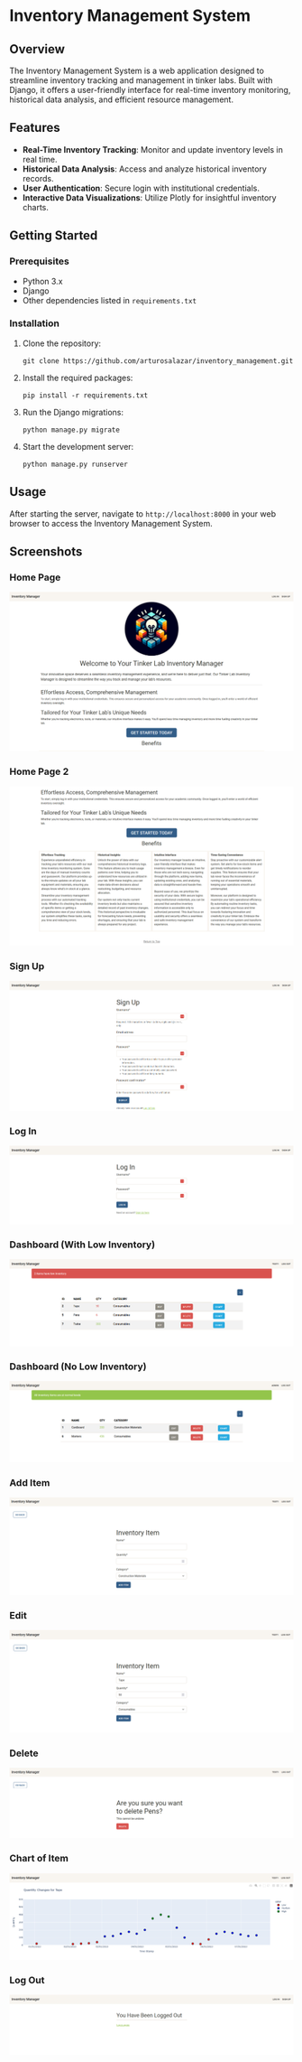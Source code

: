 # Inventory Management System

## Overview
The Inventory Management System is a web application designed to streamline inventory tracking and management in tinker labs. Built with Django, it offers a user-friendly interface for real-time inventory monitoring, historical data analysis, and efficient resource management.

## Features
- **Real-Time Inventory Tracking**: Monitor and update inventory levels in real time.
- **Historical Data Analysis**: Access and analyze historical inventory records.
- **User Authentication**: Secure login with institutional credentials.
- **Interactive Data Visualizations**: Utilize Plotly for insightful inventory charts.

## Getting Started
### Prerequisites
- Python 3.x
- Django
- Other dependencies listed in `requirements.txt`

### Installation
1. Clone the repository: 
   ```
   git clone https://github.com/arturosalazar/inventory_management.git
   ```
2. Install the required packages:
   ```
   pip install -r requirements.txt
   ```
3. Run the Django migrations:
   ```
   python manage.py migrate
   ```
4. Start the development server:
   ```
   python manage.py runserver
   ```

## Usage
After starting the server, navigate to `http://localhost:8000` in your web browser to access the Inventory Management System.

## Screenshots
### Home Page
![Home Page](https://github.com/arturosalazar/inventory_management/blob/main/images/screenshot-home-page.png)

### Home Page 2
![Home Page 2](https://github.com/arturosalazar/inventory_management/blob/main/images/screenshot-home-page2.png)

### Sign Up
![Sign Up](https://github.com/arturosalazar/inventory_management/blob/main/images/screenshot-signup.png)

### Log In
![Log In](https://github.com/arturosalazar/inventory_management/blob/main/images/screenshot-login.png)

### Dashboard (With Low Inventory)
![Dashboard With Low Inventory](https://github.com/arturosalazar/inventory_management/blob/main/images/screenshot-dashboard.png)

### Dashboard (No Low Inventory)
![Dashboard With No Low Inventory](https://github.com/arturosalazar/inventory_management/blob/main/images/screenshot-dashboard-full.png)

### Add Item
![Add Item](https://github.com/arturosalazar/inventory_management/blob/main/images/screenshot-add-item.png)

### Edit
![Edit](https://github.com/arturosalazar/inventory_management/blob/main/images/screenshot-edit.png)

### Delete
![Delete](https://github.com/arturosalazar/inventory_management/blob/main/images/screenshot-delete.png)

### Chart of Item
![Chart Item](https://github.com/arturosalazar/inventory_management/blob/main/images/screenshot-chart-item.png)

### Log Out
![Log Out](https://github.com/arturosalazar/inventory_management/blob/main/images/screenshot-logout.png)
